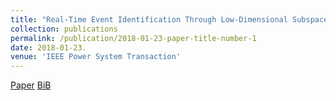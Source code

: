 ```yaml
---
title: "Real-Time Event Identification Through Low-Dimensional Subspace Characterization of High-Dimensional Synchrophasor Data"
collection: publications
permalink: /publication/2018-01-23-paper-title-number-1 
date: 2018-01-23. 
venue: 'IEEE Power System Transaction' 
--- 
```

[Paper](http://Wendy0601.github.io/files/disturbance_journal.pdf)
[BiB](http://Wendy0601.github.io/files/Event.bib)  
